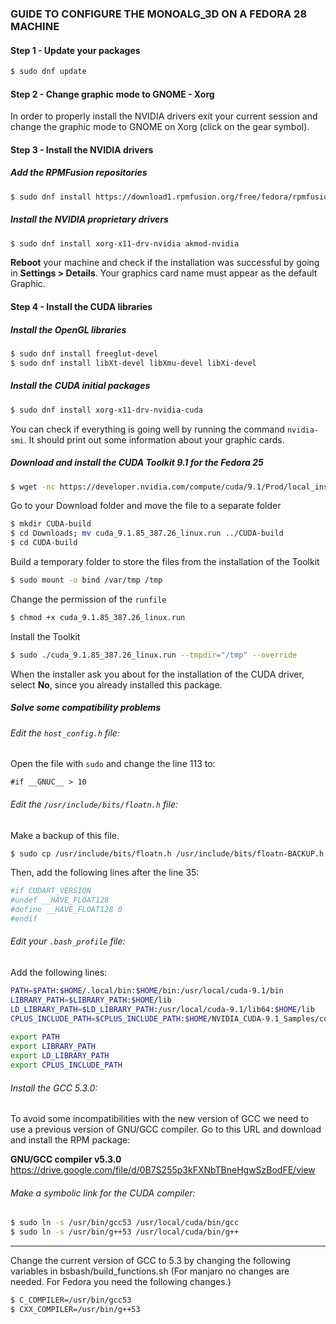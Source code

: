 ### GUIDE TO CONFIGURE THE MONOALG_3D ON A FEDORA 28 MACHINE

#### Step 1 - Update your packages

```sh
$ sudo dnf update
```
#### Step 2 - Change graphic mode to GNOME - Xorg

In order to properly install the NVIDIA drivers exit your current session and change the graphic mode to GNOME on Xorg (click on the gear symbol).

#### Step 3 - Install the NVIDIA drivers

##### Add the RPMFusion repositories
```sh
$ sudo dnf install https://download1.rpmfusion.org/free/fedora/rpmfusion-free-release-$(rpm -E %fedora).noarch.rpm https://download1.rpmfusion.org/nonfree/fedora/rpmfusion-nonfree-release-$(rpm -E %fedora).noarch.rpm
```
##### Install the NVIDIA proprietary drivers
```sh
$ sudo dnf install xorg-x11-drv-nvidia akmod-nvidia
```
**Reboot** your machine and check if the installation was successful by going in **Settings > Details**. Your graphics card name must appear as the default Graphic. 

#### Step 4 - Install the CUDA libraries

##### Install the OpenGL libraries
```sh
$ sudo dnf install freeglut-devel
$ sudo dnf install libXt-devel libXmu-devel libXi-devel
```

##### Install the CUDA initial packages
```sh
$ sudo dnf install xorg-x11-drv-nvidia-cuda
```
You can check if everything is going well by running the command ```nvidia-smi```. It should print out some information about your graphic cards. 

##### Download and install the CUDA Toolkit 9.1 for the Fedora 25
```sh
$ wget -nc https://developer.nvidia.com/compute/cuda/9.1/Prod/local_installers/cuda_9.1.85_387.26_linux
```
Go to your Download folder and move the file to a separate folder
```sh
$ mkdir CUDA-build
$ cd Downloads; mv cuda_9.1.85_387.26_linux.run ../CUDA-build 
$ cd CUDA-build
```
Build a temporary folder to store the files from the installation of the Toolkit
```sh
$ sudo mount -o bind /var/tmp /tmp
```
Change the permission of the ```runfile```
```sh
$ chmod +x cuda_9.1.85_387.26_linux.run
```
Install the Toolkit
```sh
$ sudo ./cuda_9.1.85_387.26_linux.run --tmpdir="/tmp" --override
```
When the installer ask you about for the installation of the CUDA driver, select **No**, since you already installed this package.
##### Solve some compatibility problems

###### Edit the ```host_config.h``` file:
Open the file with ```sudo``` and change the line 113 to:
```
#if __GNUC__ > 10 
```
###### Edit the ```/usr/include/bits/floatn.h``` file:
Make a backup of this file.
```sh
$ sudo cp /usr/include/bits/floatn.h /usr/include/bits/floatn-BACKUP.h
```
Then, add the following lines after the line 35:
```sh
#if CUDART_VERSION
#undef __HAVE_FLOAT128
#define __HAVE_FLOAT128 0
#endif
```
###### Edit your ```.bash_profile``` file:
Add the following lines:
```sh
PATH=$PATH:$HOME/.local/bin:$HOME/bin:/usr/local/cuda-9.1/bin
LIBRARY_PATH=$LIBRARY_PATH:$HOME/lib
LD_LIBRARY_PATH=$LD_LIBRARY_PATH:/usr/local/cuda-9.1/lib64:$HOME/lib
CPLUS_INCLUDE_PATH=$CPLUS_INCLUDE_PATH:$HOME/NVIDIA_CUDA-9.1_Samples/common/inc:$HOME/include
 
export PATH
export LIBRARY_PATH
export LD_LIBRARY_PATH
export CPLUS_INCLUDE_PATH
```
###### Install the GCC 5.3.0:
To avoid some incompatibilities with the new version of GCC we need to use a previous version of GNU/GCC compiler. Go to this URL and download and install the RPM package:

**GNU/GCC compiler v5.3.0**
https://drive.google.com/file/d/0B7S255p3kFXNbTBneHgwSzBodFE/view

###### Make a symbolic link for the CUDA compiler:
```sh
$ sudo ln -s /usr/bin/gcc53 /usr/local/cuda/bin/gcc
$ sudo ln -s /usr/bin/g++53 /usr/local/cuda/bin/g++
```

----
Change the current version of GCC to 5.3 by changing the following variables in bsbash/build_functions.sh (For manjaro no changes are needed. For Fedora you need the following changes.)
```sh
$ C_COMPILER=/usr/bin/gcc53
$ CXX_COMPILER=/usr/bin/g++53
```